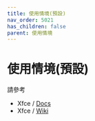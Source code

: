 ```yaml
---
title: 使用情境(預設)
nav_order: 5021
has_children: false
parent: 使用情境
---
```


# 使用情境(預設)


請參考

* Xfce / [Docs](https://docs.xfce.org/)
* Xfce / [Wiki](https://wiki.xfce.org/)
